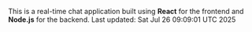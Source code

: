 This is a real-time chat application built using **React** for the frontend and **Node.js** for the backend.
Last updated: Sat Jul 26 09:09:01 UTC 2025
